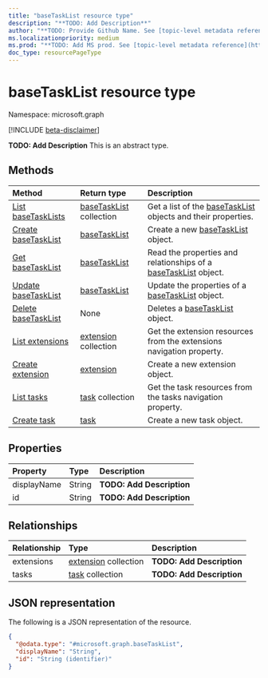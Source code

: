 ```yaml
---
title: "baseTaskList resource type"
description: "**TODO: Add Description**"
author: "**TODO: Provide Github Name. See [topic-level metadata reference](https://msgo.azurewebsites.net/add/document/guidelines/metadata.html#topic-level-metadata)**"
ms.localizationpriority: medium
ms.prod: "**TODO: Add MS prod. See [topic-level metadata reference](https://msgo.azurewebsites.net/add/document/guidelines/metadata.html#topic-level-metadata)**"
doc_type: resourcePageType
---
```


# baseTaskList resource type

Namespace: microsoft.graph

[!INCLUDE [beta-disclaimer](../../includes/beta-disclaimer.md)]

**TODO: Add Description**
This is an abstract type.

## Methods
|Method|Return type|Description|
|:---|:---|:---|
|[List baseTaskLists](../api/basetasklist-list.md)|[baseTaskList](../resources/basetasklist.md) collection|Get a list of the [baseTaskList](../resources/basetasklist.md) objects and their properties.|
|[Create baseTaskList](../api/basetasklist-create.md)|[baseTaskList](../resources/basetasklist.md)|Create a new [baseTaskList](../resources/basetasklist.md) object.|
|[Get baseTaskList](../api/basetasklist-get.md)|[baseTaskList](../resources/basetasklist.md)|Read the properties and relationships of a [baseTaskList](../resources/basetasklist.md) object.|
|[Update baseTaskList](../api/basetasklist-update.md)|[baseTaskList](../resources/basetasklist.md)|Update the properties of a [baseTaskList](../resources/basetasklist.md) object.|
|[Delete baseTaskList](../api/basetasklist-delete.md)|None|Deletes a [baseTaskList](../resources/basetasklist.md) object.|
|[List extensions](../api/basetasklist-list-extensions.md)|[extension](../resources/extension.md) collection|Get the extension resources from the extensions navigation property.|
|[Create extension](../api/basetasklist-post-extensions.md)|[extension](../resources/extension.md)|Create a new extension object.|
|[List tasks](../api/basetasklist-list-tasks.md)|[task](../resources/task.md) collection|Get the task resources from the tasks navigation property.|
|[Create task](../api/basetasklist-post-tasks.md)|[task](../resources/task.md)|Create a new task object.|

## Properties
|Property|Type|Description|
|:---|:---|:---|
|displayName|String|**TODO: Add Description**|
|id|String|**TODO: Add Description**|

## Relationships
|Relationship|Type|Description|
|:---|:---|:---|
|extensions|[extension](../resources/extension.md) collection|**TODO: Add Description**|
|tasks|[task](../resources/task.md) collection|**TODO: Add Description**|

## JSON representation
The following is a JSON representation of the resource.
<!-- {
  "blockType": "resource",
  "keyProperty": "id",
  "@odata.type": "microsoft.graph.baseTaskList",
  "openType": false
}
-->
``` json
{
  "@odata.type": "#microsoft.graph.baseTaskList",
  "displayName": "String",
  "id": "String (identifier)"
}
```

